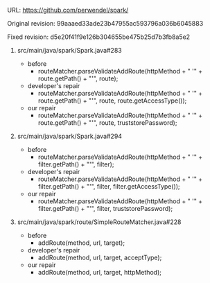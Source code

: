 URL: https://github.com/perwendel/spark/

Original revision: 99aaaed33ade23b47955ac593796a036b6045883

Fixed revision: d5e20f41f9e126b304655be475b25d7b3fb8a5e2

1. src/main/java/spark/Spark.java#283
    - before
       - routeMatcher.parseValidateAddRoute(httpMethod + " '" + route.getPath() + "'", route);
    - developer's repair
       - routeMatcher.parseValidateAddRoute(httpMethod + " '" + route.getPath() + "'", route, route.getAccessType());
    - our repair 
       - routeMatcher.parseValidateAddRoute(httpMethod + " '" + route.getPath() + "'", route, truststorePassword);

2. src/main/java/spark/Spark.java#294
    - before
       - routeMatcher.parseValidateAddRoute(httpMethod + " '" + filter.getPath() + "'", filter);
    - developer's repair
       - routeMatcher.parseValidateAddRoute(httpMethod + " '" + filter.getPath() + "'", filter, filter.getAccessType());
    - our repair 
       - routeMatcher.parseValidateAddRoute(httpMethod + " '" + filter.getPath() + "'", filter, truststorePassword);

3. src/main/java/spark/route/SimpleRouteMatcher.java#228
    - before
       - addRoute(method, url, target);
    - developer's repair
       - addRoute(method, url, target, acceptType);
    - our repair 
       - addRoute(method, url, target, httpMethod);
